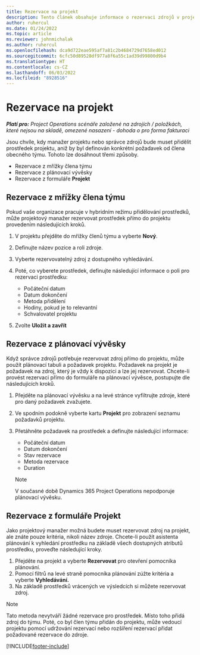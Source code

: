 ```yaml
---
title: Rezervace na projekt
description: Tento článek obsahuje informace o rezervaci zdrojů v projektu.
author: ruhercul
ms.date: 01/24/2022
ms.topic: article
ms.reviewer: johnmichalak
ms.author: ruhercul
ms.openlocfilehash: dca9d722eae595af7a81c2b4684729d7658ed012
ms.sourcegitcommit: 6cfc50d89528df977a8f6a55c1ad39d99800d9b4
ms.translationtype: HT
ms.contentlocale: cs-CZ
ms.lasthandoff: 06/03/2022
ms.locfileid: "8928516"
---
```

# <a name="book-to-a-project"></a>Rezervace na projekt

_**Platí pro:** Project Operations scénáře založené na zdrojích / položkách, které nejsou na skladě, omezené nasazení - dohoda o pro forma fakturaci_

Jsou chvíle, kdy manažer projektu nebo správce zdrojů bude muset přidělit prostředek projektu, aniž by byl definován konkrétní požadavek od člena obecného týmu. Tohoto lze dosáhnout třemi způsoby.

- Rezervace z mřížky člena týmu
- Rezervace z plánovací vývěsky
- Rezervace z formuláře **Projekt**

## <a name="book-from-the-team-member-grid"></a>Rezervace z mřížky člena týmu

Pokud vaše organizace pracuje v hybridním režimu přidělování prostředků, může projektový manažer rezervovat prostředek přímo do projektu provedením následujících kroků.

1. V projektu přejděte do mřížky členů týmu a vyberte **Nový**.
2. Definujte název pozice a roli zdroje.
3. Vyberte rezervovatelný zdroj z dostupného vyhledávání.
4. Poté, co vyberete prostředek, definujte následující informace o poli pro rezervaci prostředku:

    - Počáteční datum
    - Datum dokončení
    - Metoda přidělení
    - Hodiny, pokud je to relevantní
    - Schvalovatel projektu

6. Zvolte **Uložit a zavřít**

## <a name="book-from-the-schedule-board"></a>Rezervace z plánovací vývěsky

Když správce zdrojů potřebuje rezervovat zdroj přímo do projektu, může použít plánovací tabuli a požadavek projektu. Požadavek na projekt je požadavek na zdroj, který je vždy k dispozici a lze jej rezervovat. Chcete-li provést rezervaci přímo do formuláře na plánovací vývěsce, postupujte dle následujících kroků.

1. Přejděte na plánovací vývěsku a na levé stránce vyfiltrujte zdroje, které pro daný požadavek zvažujete.
2. Ve spodním podokně vyberte kartu **Projekt** pro zobrazení seznamu požadavků projektu.
3. Přetáhněte požadavek na prostředek a definujte následující informace:

    - Počáteční datum
    - Datum dokončení
    - Stav rezervace
    - Metoda rezervace
    - Duration
   
   > [!NOTE]
   > V současné době Dynamics 365 Project Operations nepodporuje plánovací vývěsku.   

## <a name="book-from-the-project-form"></a>Rezervace z formuláře Projekt

Jako projektový manažer možná budete muset rezervovat zdroj na projekt, ale znáte pouze kritéria, nikoli název zdroje. Chcete-li použít asistenta plánování k vyhledání prostředku na základě všech dostupných atributů prostředku, proveďte následující kroky. 

1. Přejděte na projekt a vyberte **Rezervovat** pro otevření pomocníka plánování.
2. Pomocí filtrů na levé straně pomocníka plánování zúžte kritéria a vyberte **Vyhledávání.**
3. Na základě prostředků vrácených ve výsledcích si můžete rezervovat zdroj.

> [!NOTE]
> Tato metoda nevytváří žádné rezervace pro prostředek. Místo toho přidá zdroj do týmu. Poté, co byl člen týmu přidán do projektu, může vedoucí projektu pomocí udržování rezervací nebo rozšíření rezervací přidat požadované rezervace do zdroje.


[!INCLUDE[footer-include](../includes/footer-banner.md)]
